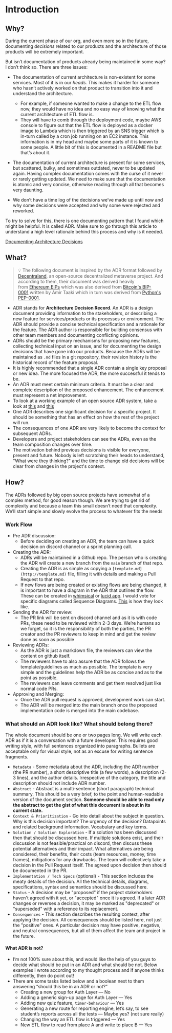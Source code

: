 # Introduction

## Why?

During the current phase of our org, and even more so in the future, documenting *decisions* related to our products and the architecture of those products will be extremely important.

But isn’t documentation of products already being maintained in some way? I don’t think so. There are three issues:

- The documentation of current architecture is non-existent for some services. Most of it is in our *heads.* This makes it harder for someone who hasn’t actively worked on that product to transition into it and understand the architecture.
  + For example, if someone wanted to make a change to the ETL flow now, they would have no idea and no easy way of knowing what the current architecture of ETL flow is.
  + They will have to comb through the deployment code, maybe AWS console to figure out that the ETL flow is deployed as a docker image to Lambda which is then triggered by an SNS trigger which is in-turn called by a cron job running on an EC2 instance. This information is in my head and maybe some parts of it is known to some people. A little bit of this is documented in a README file but that’s about it.

- The documentation of current architecture is present for some services, but scattered, bulky, and sometimes outdated, never to be updated again. Having complex documentation comes with the curse of it never or rarely getting updated. We need to make sure that the documentation is atomic and very concise, otherwise reading through all that becomes very daunting.

- We don’t have a time log of the decisions we’ve made up until now and why some decisions were accepted and why some were rejected and reworked.

To try to solve for this, there is one documenting pattern that I found which might be helpful. It is called ADR.
Make sure to go through this article to understand a high level rationale behind this process and why is it needed.

[Documenting Architecture Decisions](https://cognitect.com/blog/2011/11/15/documenting-architecture-decisions)

## What?

> 💡 The following document is inspired by the ADR format followed by [Decentraland](https://decentraland.org/), an open-source decentralized metaverse project. And according to them, their document was derived heavily from [Ethereum EIPs](https://github.com/ethereum/eips) which was also derived from [Bitcoin's BIP-0001](https://github.com/bitcoin/bips) written by Amir Taaki which in turn was derived from [Python's PEP-0001](https://peps.python.org/).

- ADR stands for **Architecture Decision Record**. An ADR is a design document providing information to the stakeholders, or describing a new feature for services/products or its processes or environment. The ADR should provide a concise technical specification and a rationale for the feature. The ADR author is responsible for building consensus with other team members and documenting conflicting opinions.
- ADRs should be the primary mechanisms for proposing new features, collecting technical input on an issue, and for documenting the design decisions that have gone into our products. Because the ADRs will be maintained as `.md` files in a git repository, their revision history is the historical record of the feature proposal.
- It is highly recommended that a single ADR contain a single key proposal or new idea. The more focused the ADR, the more successful it tends to be.
- An ADR must meet certain minimum criteria. It must be a clear and complete description of the proposed enhancement. The enhancement must represent a net improvement.
- To look at a working example of an open source ADR system, take a look at [this](https://adr.decentraland.org/) and [this](https://adr.decentraland.org/adr/ADR-104)
- One ADR describes one significant decision for a specific project. It should be something that has an effect on how the rest of the project will run.
- The consequences of one ADR are very likely to become the context for subsequent ADRs.
- Developers and project stakeholders can see the ADRs, even as the team composition changes over time.
- The motivation behind previous decisions is visible for everyone, present and future. Nobody is left scratching their heads to understand, "What were they thinking?" and the time to change old decisions will be clear from changes in the project's context.

## How?

The ADRs followed by big open source projects have somewhat of a complex method, for good reason though. We are trying to get rid of complexity and because a team this small doesn’t need that complexity. We’ll start simple and slowly evolve the process to whatever fits the needs

### Work Flow
  - Pre ADR discussion:
    - Before deciding on creating an ADR, the team can have a quick decision on discord channel or a sprint planning call.
  - Creating the ADR:
    - ADRs will be maintained in a Github repo. The person who is creating the ADR will create a new branch from the `main` branch of that repo.
    - Creating the ADR is as simple as copying a `[template.md](http://template.md)` file, filling it with details and making a Pull Request to that repo.
    - If new flows are being created or existing flows are being changed, it is important to have a diagram in the ADR that outlines the flow. These can be created in [whimsical](https://whimsical.com/a) or [lucid app](https://lucid.app/). I would vote for specific diagrams called Sequence Diagrams. [This](https://search.brave.com/images?q=sequence+diagram&source=web) is how they look like.
  - Sending the ADR for review:
    - The PR link will be sent on discord channel and as it is with code PRs, these need to be reviewed within 2-3 days. We’re humans so we forget, so it is the responsibility of both the parties, the PR creator and the PR reviewers to keep in mind and get the review done as soon as possible
  - Reviewing ADRs:
    - As the ADR is just a markdown file, the reviewers can view the content on github itself.
    - The reviewers have to also assure that the ADR follows the template/guidelines as much as possible. The template is very simple and the guidelines help the ADR be as concise and as to the point as possible.
    - The reviewers can leave comments and get them resolved just like normal code PRs.
  - Approving and Merging:
    - Once the ADR pull request is approved, development work can start.
    - The ADR will be merged into the main branch once the proposed implementation code is merged into the main codebase.

### What should an ADR look like? What should belong there?

The whole document should be one or two pages long. We will write each ADR as if it is a conversation with a future developer. This requires good writing style, with full sentences organized into paragraphs. Bullets are acceptable only for visual style, not as an excuse for writing sentence fragments.

- `Metadata` - Some metadata about the ADR, including the ADR number (the PR number), a short descriptive title (a few words), a description (2-3 lines), and the author details. Irrespective of the category, the title and description should not include ADR number.
- `Abstract` - Abstract is a multi-sentence (short paragraph) technical summary. This should be a very brief, to the point and human-readable version of the document section. **Someone should be able to read only the abstract to get the gist of what this document is about in its current state.**
- `Context & Prioritization` - Go into detail about the subject in question. Why is this decision important? The urgency of the decision? Datapoints and related background information. Vocabulary and key terms.
- `Solution / Solution Exploration` - If a solution has been discussed then that should be discussed here. If multiple solutions exist, and their discussion is not feasible/practical on discord, then discuss these potential alternatives and their impact.
What alternatives are being considered, their benefits, their costs (team resources, money, time frames), mitigations for any drawbacks. The team will collectively take a decision in the Pull Request itself. The agreed upon decision then should be documented in the PR.
- `Implementation / Tech Specs` (optional) - This section includes the meaty details of the decision. All the technical details, diagrams, specifications, syntax and semantics should be discussed here.
- `Status` - A decision may be "proposed" if the project stakeholders haven't agreed with it yet, or "accepted" once it is agreed. If a later ADR changes or reverses a decision, it may be marked as "deprecated" or "superseded" with a reference to its replacement.
- `Consequences` **-** This section describes the resulting context, after applying the decision. All consequences should be listed here, not just the "positive" ones. A particular decision may have positive, negative, and neutral consequences, but all of them affect the team and project in the future.

#### What ADR is not?

- I’m not 100% sure about this, and would like the help of you guys to decide what should be put in an ADR and what should be not. Below examples I wrote according to my thought process and if anyone thinks differently, then do point out!
- There are some tasks listed below and a boolean next to them answering “should this be in an ADR or not?”
    - Creating a new group for Auth Layer —  No
    - Adding a generic sign-up page for Auth Layer — Yes
    - Adding new quiz feature, `timer-behaviour` — Yes
    - Generating a new route for reporting engine, let’s say, to see student’s reports across all the tests — Maybe yes? (not sure really)
    - Changing the way an ETL flow is triggered — Yes
    - New ETL flow to read from place A and write to place B — Yes
